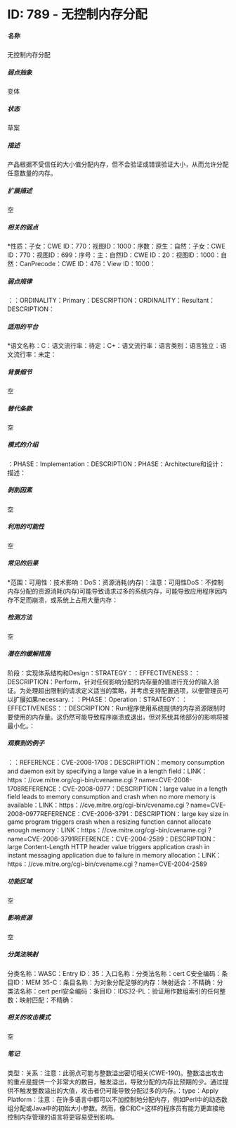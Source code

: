 # ID: 789 - 无控制内存分配
<h5>名称</h5>无控制内存分配
<h5>弱点抽象</h5>变体
<h5>状态</h5>草案
<h5>描述</h5>产品根据不受信任的大小值分配内存，但不会验证或错误验证大小，从而允许分配任意数量的内存。
<h5>扩展描述</h5>空
<h5>相关的弱点</h5>*性质：子女：CWE ID：770：视图ID：1000：序数：原生：自然：子女：CWE ID：770：视图ID：699：序号：主：自然ID：CWE ID：20：视图ID：1000：自然：CanPrecode：CWE ID：476：View ID：1000：
<h5>弱点规律</h5>：：ORDINALITY：Primary：DESCRIPTION：ORDINALITY：Resultant：DESCRIPTION：
<h5>适用的平台</h5>*语文名称：C：语文流行率：待定：C+：语文流行率：语言类别：语言独立：语文流行率：未定：
<h5>背景细节</h5>空
<h5>替代条款</h5>空
<h5>模式的介绍</h5>：PHASE：Implementation：DESCRIPTION：PHASE：Architecture和设计：描述：
<h5>剥削因素</h5>空
<h5>利用的可能性</h5>空
<h5>常见的后果</h5>*范围：可用性：技术影响：DoS：资源消耗(内存)：注意：可用性DoS：不控制内存分配的资源消耗(内存)可能导致请求过多的系统内存，可能导致应用程序因内存不足而崩溃，或系统上占用大量内存：
<h5>检测方法</h5>空
<h5>潜在的缓解措施</h5>阶段：实现体系结构和Design：STRATEGY：：EFFECTIVENESS：：DESCRIPTION：Perform，针对任何影响分配的内存量的值进行充分的输入验证。为处理超出限制的请求定义适当的策略，并考虑支持配置选项，以便管理员可以扩展如果necessary.：：PHASE：Operation：STRATEGY：：EFFECTIVENESS：：DESCRIPTION：Run程序使用系统提供的内存资源限制时要使用的内存量。这仍然可能导致程序崩溃或退出，但对系统其他部分的影响将被最小化。：
<h5>观察到的例子</h5>：：REFERENCE：CVE-2008-1708：DESCRIPTION：memory consumption and daemon exit by specifying a large value in a length field：LINK：https：//cve.mitre.org/cgi-bin/cvename.cgi？name=CVE-2008-1708REFERENCE：CVE-2008-0977：DESCRIPTION：large value in a length field leads to memory consumption and crash when no more memory is available：LINK：https：//cve.mitre.org/cgi-bin/cvename.cgi？name=CVE-2008-0977REFERENCE：CVE-2006-3791：DESCRIPTION：large key size in game program triggers crash when a resizing function cannot allocate enough memory：LINK：https：//cve.mitre.org/cgi-bin/cvename.cgi？name=CVE-2006-3791REFERENCE：CVE-2004-2589：DESCRIPTION：large Content-Length HTTP header value triggers application crash in instant messaging application due to failure in memory allocation：LINK：https：//cve.mitre.org/cgi-bin/cvename.cgi？name=CVE-2004-2589
<h5>功能区域</h5>空
<h5>影响资源</h5>空
<h5>分类法映射</h5>分类名称：WASC：Entry ID：35：入口名称：分类法名称：cert C安全编码：条目ID：MEM 35-C：条目名称：为对象分配足够的内存：映射适合：不精确：分类法名称：cert perl安全编码：条目ID：IDS32-PL：验证用作数组索引的任何整数：映射匹配：不精确：
<h5>相关的攻击模式</h5>空
<h5>笔记</h5>类型：关系：注意：此弱点可能与整数溢出密切相关(CWE-190)。整数溢出攻击的重点是提供一个非常大的数目，触发溢出，导致分配的内存比预期的少。通过提供不触发整数溢出的大值，攻击者仍可能导致分配过多的内存。：type：Apply Platform：注意：在许多语言中都可以不加控制地分配内存，例如Perl中的动态数组分配或Java中的初始大小参数。然而，像C和C+这样的程序员有能力更直接地控制内存管理的语言将更容易受到影响。

